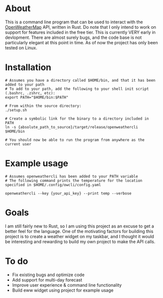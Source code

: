 # About

This is a command line program that can be used to interact with the [OpenWeatherMap](https://openweathermap.org/) API, written in Rust. Do note that I only intend to work on support for features included in the free tier. This is currently VERY early in devlopment. There are almost surely bugs, and the code base is not particularly elegant at this point in time. As of now the project has only been tested on Linux.

# Installation

```
# Assumes you have a directory called $HOME/bin, and that it has been added to your path
# To add to your path, add the following to your shell init script (.bashrc, .zshrc, etc):
export PATH="$HOME/bin:$PATH"

# From within the source directory:
./setup.sh

# Create a symbolic link for the binary to a directory included in PATH
ln -s {absolute_path_to_source}/target/release/openweathercli $HOME/bin

# You should now be able to run the program from anywhere as the current user
```

# Example usage

```
# Assumes openweathercli has been added to your PATH variable
# The following command prints the temperature for the location specified in $HOME/.config/owcli/config.yaml

openweathercli --key {your_api_key} --print temp --verbose
```

# Goals

I am still fairly new to Rust, so I am using this project as an excuse to get a better feel for the language. One of the motivating factors for building this project is to create a weather widget on my taskbar, and I thought it would be interesting and rewarding to build my own project to make the API calls.

# To do

- Fix existing bugs and optimize code
- Add support for multi-day forecast
- Improve user experience & command line functionality
- Build eww widget using project for example usage
